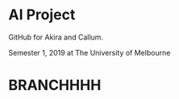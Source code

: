 # AI Project
GitHub for Akira and Callum.

Semester 1, 2019 at The University of Melbourne

# BRANCHHHH